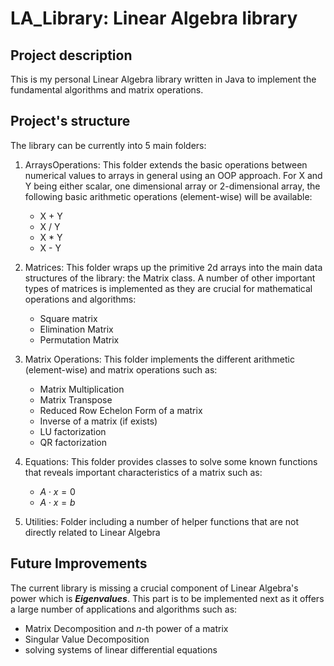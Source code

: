 # LA_Library: Linear Algebra library
## Project description
This is my personal Linear Algebra library written in Java to implement the fundamental algorithms and matrix operations.
## Project's structure
The library can be currently into 5 main folders:
1. ArraysOperations: This folder extends the basic operations between numerical values to arrays in general using an OOP
approach. For X and Y being either scalar, one dimensional array or 2-dimensional array,
the following basic arithmetic operations (element-wise) will be available:
   * X + Y
   * X / Y 
   * X * Y
   * X - Y 
2. Matrices: This folder wraps up the primitive 2d arrays into the main data structures of the library: the Matrix class.
A number of other important types of matrices is implemented as they are crucial for mathematical operations and algorithms:
   * Square matrix
   * Elimination Matrix
   * Permutation Matrix

3. Matrix Operations: This folder implements the different arithmetic (element-wise) and matrix operations such as:
   * Matrix Multiplication
   * Matrix Transpose
   * Reduced Row Echelon Form of a matrix
   * Inverse of a matrix (if exists)
   * LU factorization
   * QR factorization

4. Equations: This folder provides classes to solve some known functions that reveals important characteristics of a matrix such as:
   * $A \cdot x = 0$
   * $A \cdot x = b$

5. Utilities: Folder including a number of helper functions that are not directly related to Linear Algebra

## Future Improvements
The current library is missing a crucial component of Linear Algebra's power which is ***Eigenvalues***. This part is to be implemented next
as it offers a large number of applications and algorithms such as:
* Matrix Decomposition and $n$-th power of a matrix
* Singular Value Decomposition
* solving systems of linear differential equations